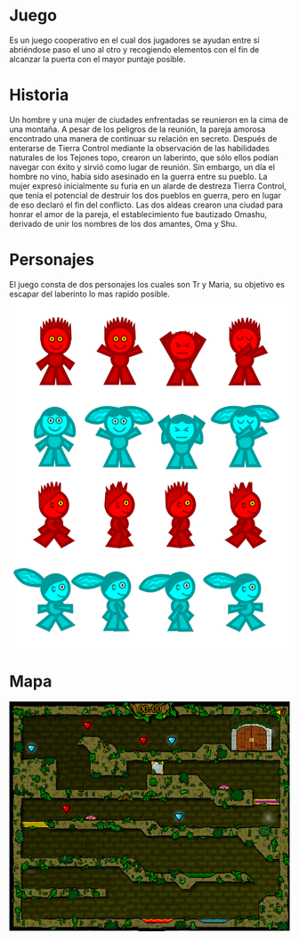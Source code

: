# Juego
Es un juego cooperativo en el cual dos jugadores se ayudan entre sí abriéndose paso el uno al otro y recogiendo elementos con el fin de alcanzar la puerta con el mayor puntaje posible.

# Historia
Un hombre y una mujer de ciudades enfrentadas se reunieron en la cima de una montaña. A pesar de los peligros de la reunión, la pareja amorosa encontrado una manera de continuar su relación en secreto. Después de enterarse de Tierra Control mediante la observación de las habilidades naturales de los Tejones topo, crearon un laberinto, que sólo ellos podían navegar con éxito y sirvió como lugar de reunión. Sin embargo, un día el hombre no vino, había sido asesinado en la guerra entre su pueblo. La mujer expresó inicialmente su furia en un alarde de destreza Tierra Control, que tenía el potencial de destruir los dos pueblos en guerra, pero en lugar de eso declaró el fin del conflicto. Las dos aldeas crearon una ciudad para honrar el amor de la pareja, el establecimiento fue bautizado Omashu, derivado de unir los nombres de los dos amantes, Oma y Shu.
# Personajes
El juego consta de dos personajes los cuales son Tr y Maria, su objetivo es escapar del laberinto lo mas rapido posible. 
![Estructura](https://github.com/nicolaslopez99/Juego/blob/master/Sprites_Juego.png)


# Mapa
![Estructura](https://github.com/nicolaslopez99/Juego/blob/master/fondo%20juego.png)

